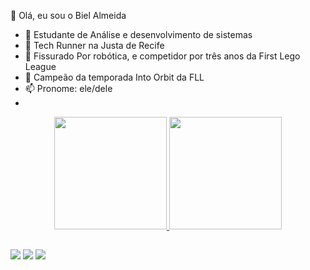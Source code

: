 👋 Olá, eu sou o Biel Almeida 

- 👀 Estudante de Análise e desenvolvimento de sistemas
- 💙 Tech Runner na Justa de Recife
- 💞️ Fissurado Por robótica, e competidor por três anos da First Lego League
- 🚀 Campeão da temporada Into Orbit da FLL
- 📫 Pronome: ele/dele
- 

<div align="center">
  <a href="https://github.com/Bi3lalmeida">
  <img height="180em" src="https://github-readme-stats.vercel.app/api?username=Bi3lalmeida&show_icons=true&theme=highcontrast&include_all_commits=true&count_private=true"/>
  <img height="180em" src="https://github-readme-stats.vercel.app/api/top-langs/?username=Bi3lalmeida&layout=compact&langs_count=7&theme=highcontrast"/>
</div>
  
  ##
  
  <div>
  <a href="https://instagram" target="_blank"><img src="https://img.shields.io/badge/-Instagram-%23E4405F?style=for-the-badge&logo=instagram&logoColor=white" target="_blank"></a>
 <a href="https://discord.gg/" target="_blank"><img src="https://img.shields.io/badge/Discord-7289DA?style=for-the-badge&logo=discord&logoColor=white" target="_blank"></a> 
  <a href = "gabriel.almeida.sousa2310@gmail.com"><img src="https://img.shields.io/badge/-Gmail-%23333?style=for-the-badge&logo=gmail&logoColor=white" target="_blank"></a>
  <div>
